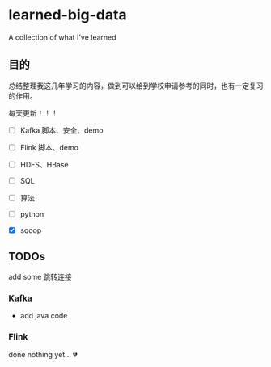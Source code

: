 # learned-big-data
A collection of what I've learned

## 目的

总结整理我这几年学习的内容，做到可以给到学校申请参考的同时，也有一定复习的作用。

每天更新！！！

-[ ] Kafka 脚本、安全、demo
-[ ] Flink 脚本、demo
-[ ] HDFS、HBase
-[ ] SQL
-[ ] 算法
-[ ] python
-[x] sqoop


## TODOs

add some 跳转连接

### Kafka

- add java code 

### Flink

done nothing yet... 💔 